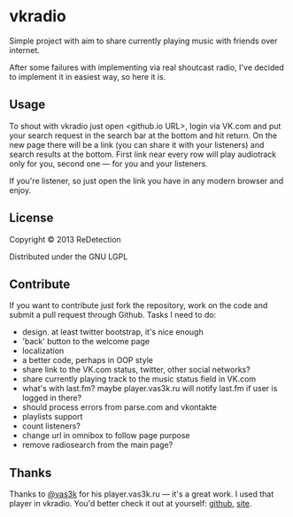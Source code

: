 # vkradio

Simple project with aim to share currently playing music with friends over internet.

After some failures with implementing via real shoutcast radio, I've decided to implement it in easiest way, so here it is.

## Usage
To shout with vkradio just open <github.io URL>, login via VK.com and put your search request in the search bar at the bottom and hit return. On the new page there will be a link (you can share it with your listeners) and search results at the bottom. First link near every row will play audiotrack only for you, second one — for you and your listeners.

If you're listener, so just open the link you have in any modern browser and enjoy.


## License

Copyright © 2013 ReDetection

Distributed under the GNU LGPL

## Contribute

If you want to contribute just fork the repository, work on the code and submit a pull request through Github. Tasks I need to do:

* design. at least twitter bootstrap, it's nice enough
* 'back' button to the welcome page
* localization
* a better code, perhaps in OOP style
* share link to the VK.com status, twitter, other social networks?
* share currently playing track to the music status field in VK.com
* what's with last.fm? maybe player.vas3k.ru will notify last.fm if user is logged in there?
* should process errors from parse.com and vkontakte
* playlists support
* count listeners?
* change url in omnibox to follow page purpose
* remove radiosearch from the main page?


## Thanks

Thanks to [@vas3k](https://github.com/vas3k) for his player.vas3k.ru — it's a great work. I used that player in vkradio.
You'd better check it out at yourself: [github](https://github.com/vas3k/player.vas3k.ru), [site](https://github.com/vas3k/player.vas3k.ru).
